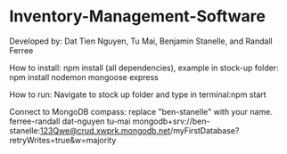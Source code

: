 # Inventory-Management-Software
Developed by: Dat Tien Nguyen, Tu Mai, Benjamin Stanelle, and Randall Ferree

How to install:
npm install (all dependencies), example in stock-up folder: npm install nodemon mongoose express




How to run:
Navigate to stock up folder and type in terminal:npm start


Connect to MongoDB compass:
replace "ben-stanelle" with your name.
ferree-randall
dat-nguyen
tu-mai
mongodb+srv://ben-stanelle:123Qwe@crud.xwprk.mongodb.net/myFirstDatabase?retryWrites=true&w=majority